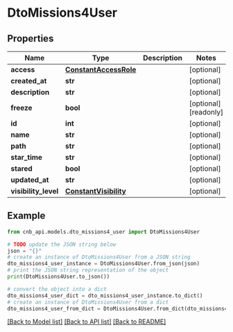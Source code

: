 # DtoMissions4User


## Properties

Name | Type | Description | Notes
------------ | ------------- | ------------- | -------------
**access** | [**ConstantAccessRole**](ConstantAccessRole.md) |  | [optional] 
**created_at** | **str** |  | [optional] 
**description** | **str** |  | [optional] 
**freeze** | **bool** |  | [optional] [readonly] 
**id** | **int** |  | [optional] 
**name** | **str** |  | [optional] 
**path** | **str** |  | [optional] 
**star_time** | **str** |  | [optional] 
**stared** | **bool** |  | [optional] 
**updated_at** | **str** |  | [optional] 
**visibility_level** | [**ConstantVisibility**](ConstantVisibility.md) |  | [optional] 

## Example

```python
from cnb_api.models.dto_missions4_user import DtoMissions4User

# TODO update the JSON string below
json = "{}"
# create an instance of DtoMissions4User from a JSON string
dto_missions4_user_instance = DtoMissions4User.from_json(json)
# print the JSON string representation of the object
print(DtoMissions4User.to_json())

# convert the object into a dict
dto_missions4_user_dict = dto_missions4_user_instance.to_dict()
# create an instance of DtoMissions4User from a dict
dto_missions4_user_from_dict = DtoMissions4User.from_dict(dto_missions4_user_dict)
```
[[Back to Model list]](../README.md#documentation-for-models) [[Back to API list]](../README.md#documentation-for-api-endpoints) [[Back to README]](../README.md)



